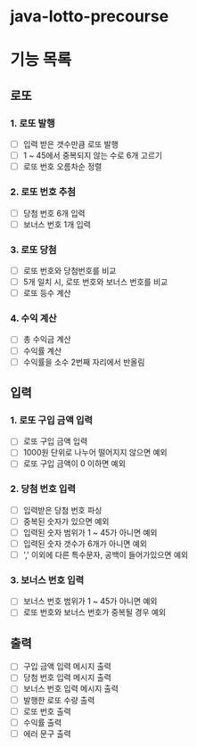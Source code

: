 # java-lotto-precourse
# 기능 목록
## 로또
### 1. 로또 발행
- [ ] 입력 받은 갯수만큼 로또 발행
- [ ] 1 ~ 45에서 중복되지 않는 수로 6개 고르기
- [ ] 로또 번호 오름차순 정렬
### 2. 로또 번호 추첨
- [ ] 당첨 번호 6개 입력 
- [ ] 보너스 번호 1개 입력
### 3. 로또 당첨
- [ ] 로또 번호와 당첨번호를 비교
- [ ] 5개 일치 시, 로또 번호와 보너스 번호를 비교
- [ ] 로또 등수 계산
### 4. 수익 계산
- [ ] 총 수익금 계산
- [ ] 수익률 계산
- [ ] 수익률을 소수 2번째 자리에서 반올림
## 입력
### 1. 로또 구입 금액 입력
- [ ] 로또 구입 금액 입력
- [ ] 1000원 단위로 나누어 떨어지지 않으면 예외
- [ ] 로또 구입 금액이 0 이하면 예외
### 2. 당첨 번호 입력
- [ ] 입력받은 당첨 번호 파싱
- [ ] 중복된 숫자가 있으면 예외
- [ ] 입력된 숫자 범위가 1 ~ 45가 아니면 예외
- [ ] 입력된 숫자 갯수가 6개가 아니면 예외
- [ ] ',' 이외에 다른 특수문자, 공백이 들어가있으면 예외
### 3. 보너스 번호 입력
- [ ] 보너스 번호 범위가 1 ~ 45가 아니면 예외
- [ ] 로또 번호와 보너스 번호가 중복될 경우 예외
## 출력
- [ ] 구입 금액 입력 메시지 출력
- [ ] 당첨 번호 입력 메시지 출력
- [ ] 보너스 번호 입력 메시지 출력
- [ ] 발행한 로또 수량 출력
- [ ] 로또 번호 출력
- [ ] 수익률 출력
- [ ] 에러 문구 출력
